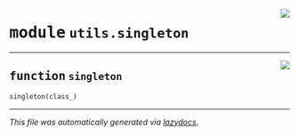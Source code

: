 <!-- markdownlint-disable -->

<a href="..\..\qtstrap\utils\singleton.py#L0"><img align="right" style="float:right;" src="https://img.shields.io/badge/-source-cccccc?style=flat-square"></a>

# <kbd>module</kbd> `utils.singleton`





---

<a href="..\..\qtstrap\utils\singleton.py#L3"><img align="right" style="float:right;" src="https://img.shields.io/badge/-source-cccccc?style=flat-square"></a>

## <kbd>function</kbd> `singleton`

```python
singleton(class_)
```

 






---

_This file was automatically generated via [lazydocs](https://github.com/ml-tooling/lazydocs)._
